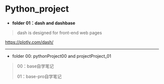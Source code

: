 # Python_project

- **folder 01：dash and dashbase**

> dash is designed for front-end web pages

https://plotly.com/dash/



---

- folder 00: pythonProject00 and projectProject_01

> 00：base自学笔记
>
> 01：base-pro自学笔记
